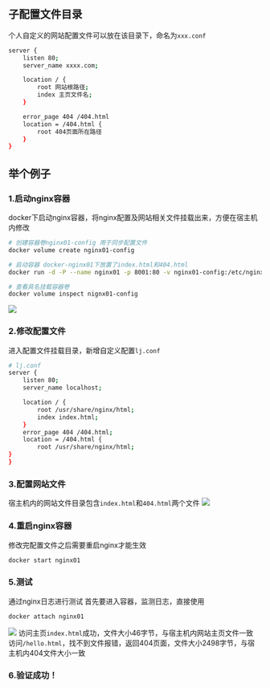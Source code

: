 ## 子配置文件目录
个人自定义的网站配置文件可以放在该目录下，命名为`xxx.conf`
```bash
server {
	listen 80;
	server_name xxxx.com;

	location / {
		root 网站根路径;
		index 主页文件名;
	}

	error_page 404 /404.html
	location = /404.html {
		root 404页面所在路径
	}
}
```

## 举个例子
### 1.启动nginx容器
docker下启动nginx容器，将nginx配置及网站相关文件挂载出来，方便在宿主机内修改
```bash
# 创建容器卷nginx01-config 用于同步配置文件
docker volume create nginx01-config

# 启动容器 docker-nginx01下放置了index.html和404.html
docker run -d -P --name nginx01 -p 8001:80 -v nginx01-config:/etc/nginx -v /docker-nginx01:/usr/share/nginx/html nginx
```
```bash
# 查看具名挂载容器卷
docker volume inspect nignx01-config
```
![](https://cdn.jsdelivr.net/gh/lijing-2008/PicGo/img/20220111194855.png)

### 2.修改配置文件
进入配置文件挂载目录，新增自定义配置`lj.conf`
```bash
# lj.conf
server {
	listen 80;
	server_name localhost;

	location / {
		root /usr/share/nginx/html;
		index index.html;
	}
	error_page 404 /404.html;
	location = /404.html {
		root /usr/share/nginx/html;
}
}
```

### 3.配置网站文件
宿主机内的网站文件目录包含`index.html`和`404.html`两个文件
![](https://cdn.jsdelivr.net/gh/lijing-2008/PicGo/img/20220111195322.png)

### 4.重启nginx容器
修改完配置文件之后需要重启nginx才能生效
```bash
docker start nginx01
```

### 5.测试
通过nginx日志进行测试
首先要进入容器，监测日志，直接使用
```bash
docker attach nginx01
```
![](https://cdn.jsdelivr.net/gh/lijing-2008/PicGo/img/20220111200152.png)
访问主页`index.html`成功，文件大小46字节，与宿主机内网站主页文件一致
访问`/hello.html`，找不到文件报错，返回404页面，文件大小2498字节，与宿主机内404文件大小一致

### 6.验证成功！
